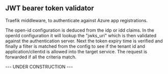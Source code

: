
## JWT bearer token validator
Traefik middleware, to authenticate against Azure app registrations.

The open-id configuration is deduced from the idp or idd claims. In the openId configuration it will lookup the "jwks_uri" which is then validated against the authentication server.
Next the token expiry time is verified and finally a filter is matched from the config to see if the tenant id and application/clientid is allowed into the target service.
The request is forwarded if all the criteria match.

--- UNDER CONSTRUCTION ---
